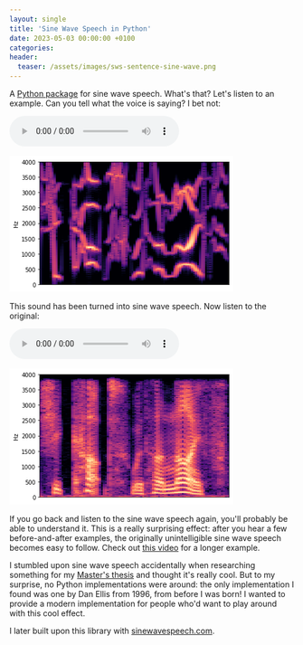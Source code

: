 ```yaml
---
layout: single
title: 'Sine Wave Speech in Python'
date: 2023-05-03 00:00:00 +0100
categories:
header:
  teaser: /assets/images/sws-sentence-sine-wave.png
---
```


A [Python package](https://github.com/vvolhejn/sine_wave_speech) for sine wave speech.
What's that? Let's listen to an example.
Can you tell what the voice is saying? I bet not:

<audio controls src="/assets/audio/sws-sentence-sine-wave.wav"></audio>

![](/assets/images/sws-sentence-sine-wave.png)

This sound has been turned into sine wave speech. Now listen to the original:

<audio controls src="/assets/audio/sws-sentence-original.wav"></audio>

![](/assets/images/sws-sentence-original.png)

If you go back and listen to the sine wave speech again, you'll probably be able to understand it.
This is a really surprising effect: after you hear a few before-and-after examples,
the originally unintelligible sine wave speech becomes easy to follow.
Check out [this video](https://www.youtube.com/watch?v=GCtTtKKAhyE) for a longer example.

I stumbled upon sine wave speech accidentally when researching something for my [Master's thesis](/2022/09/21/msc-thesis.html)
and thought it's really cool.
But to my surprise, no Python implementations were around: the only implementation I found was one by Dan Ellis from 1996, from before I was born!
I wanted to provide a modern implementation for people who'd want to play around with this cool effect.

I later built upon this library with [sinewavespeech.com](https://sinewavespeech.com).
